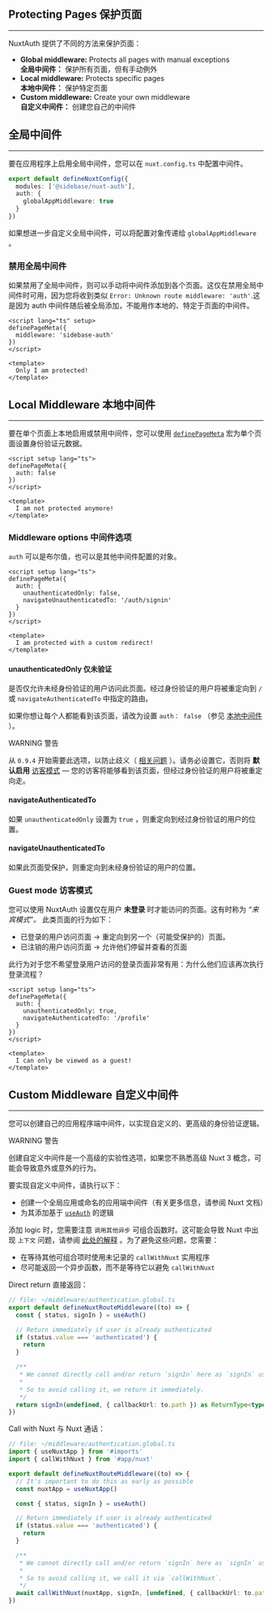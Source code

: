 ## Protecting Pages 保护页面
---
NuxtAuth 提供了不同的方法来保护页面：

- **Global middleware:** Protects all pages with manual exceptions  
	**全局中间件：** 保护所有页面，但有手动例外
- **Local middleware:** Protects specific pages  
	**本地中间件：** 保护特定页面
- **Custom middleware:** Create your own middleware  
	**自定义中间件：** 创建您自己的中间件

## 全局中间件
---
要在应用程序上启用全局中间件，您可以在 `nuxt.config.ts` 中配置中间件。

```ts
export default defineNuxtConfig({
  modules: ['@sidebase/nuxt-auth'],
  auth: {
    globalAppMiddleware: true
  }
})
```

如果想进一步自定义全局中间件，可以将配置对象传递给 `globalAppMiddleware` 。

### 禁用全局中间件

如果禁用了全局中间件，则可以手动将中间件添加到各个页面。这仅在禁用全局中间件时可用，因为您将收到类似 `Error: Unknown route middleware: 'auth'`.这是因为 auth 中间件随后被全局添加，不能用作本地的、特定于页面的中间件。

```vue
<script lang="ts" setup>
definePageMeta({
  middleware: 'sidebase-auth'
})
</script>

<template>
  Only I am protected!
</template>
```

## Local Middleware 本地中间件
---
要在单个页面上本地启用或禁用中间件，您可以使用 [`definePageMeta`](https://nuxt.com/docs/api/utils/define-page-meta) 宏为单个页面设置身份验证元数据。

```vue
<script setup lang="ts">
definePageMeta({
  auth: false
})
</script>

<template>
  I am not protected anymore!
</template>
```

### Middleware options 中间件选项

`auth` 可以是布尔值，也可以是其他中间件配置的对象。

```vue
<script setup lang="ts">
definePageMeta({
  auth: {
    unauthenticatedOnly: false,
    navigateUnauthenticatedTo: '/auth/signin'
  }
})
</script>

<template>
  I am protected with a custom redirect!
</template>
```

#### unauthenticatedOnly 仅未验证

是否仅允许未经身份验证的用户访问此页面。经过身份验证的用户将被重定向到 `/` 或 `navigateAuthenticatedTo` 中指定的路由。

如果你想让每个人都能看到该页面，请改为设置 `auth： false` （参见 [本地中间件](https://auth.sidebase.io/guide/application-side/#local-middleware) ）。

WARNING 警告

从 `0.9.4` 开始需要此选项，以防止歧义（ [相关问题](https://github.com/sidebase/nuxt-auth/issues/926) ）。请务必设置它，否则将 **默认启用** [访客模式](https://auth.sidebase.io/guide/application-side/#guest-mode) — 您的访客将能够看到该页面，但经过身份验证的用户将被重定向走。

#### navigateAuthenticatedTo

如果 `unauthenticatedOnly` 设置为 `true` ，则重定向到经过身份验证的用户的位置。

#### navigateUnauthenticatedTo

如果此页面受保护，则重定向到未经身份验证的用户的位置。

### Guest mode 访客模式

您可以使用 NuxtAuth 设置仅在用户 **未登录** 时才能访问的页面。这有时称为 *“来宾模式”。* 此类页面的行为如下：

- 已登录的用户访问页面 -> 重定向到另一个（可能受保护的）页面。
- 已注销的用户访问页面 -> 允许他们停留并查看的页面

此行为对于您不希望登录用户访问的登录页面非常有用：为什么他们应该再次执行登录流程？

```vue
<script setup lang="ts">
definePageMeta({
  auth: {
    unauthenticatedOnly: true,
    navigateAuthenticatedTo: '/profile'
  }
})
</script>

<template>
  I can only be viewed as a guest!
</template>
```

## Custom Middleware 自定义中间件
---
您可以创建自己的应用程序端中间件，以实现自定义的、更高级的身份验证逻辑。

WARNING 警告

创建自定义中间件是一个高级的实验性选项，如果您不熟悉高级 Nuxt 3 概念，可能会导致意外或意外的行为。

要实现自定义中间件，请执行以下：

- 创建一个全局应用或命名的应用端中间件（有关更多信息，请参阅 Nuxt 文档）
- 为其添加基于 [`useAuth`](https://auth.sidebase.io/guide/application-side/session-access) 的逻辑

添加 logic 时，您需要注意 `调用其他异步` 可组合函数时。这可能会导致 Nuxt 中出现 `上下文` 问题，请参阅 [此处的解释](https://github.com/nuxt/framework/issues/5740#issuecomment-1229197529) 。为了避免这些问题，您需要：

- 在等待其他可组合项时使用未记录的 `callWithNuxt` 实用程序
- 尽可能返回一个异步函数，而不是等待它以避免 `callWithNuxt`

Direct return 直接返回：
```ts
// file: ~/middleware/authentication.global.ts
export default defineNuxtRouteMiddleware((to) => {
  const { status, signIn } = useAuth()

  // Return immediately if user is already authenticated
  if (status.value === 'authenticated') {
    return
  }

  /**
   * We cannot directly call and/or return `signIn` here as `signIn` uses async composables under the hood, leading to "nuxt instance undefined errors", see https://github.com/nuxt/framework/issues/5740#issuecomment-1229197529
   *
   * So to avoid calling it, we return it immediately.
   */
  return signIn(undefined, { callbackUrl: to.path }) as ReturnType<typeof navigateTo>
})
```

Call with Nuxt 与 Nuxt 通话：
```ts
// file: ~/middleware/authentication.global.ts
import { useNuxtApp } from '#imports'
import { callWithNuxt } from '#app/nuxt'

export default defineNuxtRouteMiddleware((to) => {
  // It's important to do this as early as possible
  const nuxtApp = useNuxtApp()

  const { status, signIn } = useAuth()

  // Return immediately if user is already authenticated
  if (status.value === 'authenticated') {
    return
  }

  /**
   * We cannot directly call and/or return `signIn` here as `signIn` uses async composables under the hood, leading to "nuxt instance undefined errors", see https://github.com/nuxt/framework/issues/5740#issuecomment-1229197529
   *
   * So to avoid calling it, we call it via `callWithNuxt`.
   */
  await callWithNuxt(nuxtApp, signIn, [undefined, { callbackUrl: to.path }])
})
```